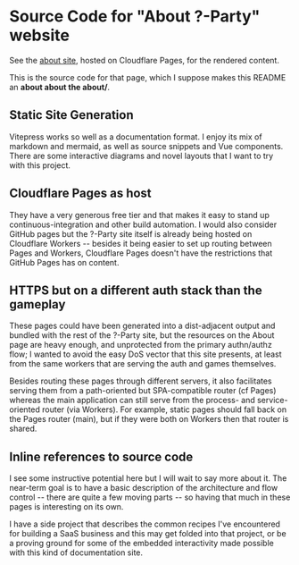 # Source Code for "About ?-Party" website

See the [about site](https://q-party.kevindamm.com/about), hosted on Cloudflare
Pages, for the rendered content.

This is the source code for that page, which I suppose makes this README
an **about about the about/**.

## Static Site Generation

Vitepress works so well as a documentation format.  I enjoy its mix of markdown
and mermaid, as well as source snippets and Vue components.  There are some
interactive diagrams and novel layouts that I want to try with this project.

## Cloudflare Pages as host

They have a very generous free tier and that makes it easy to stand up
continuous-integration and other build automation.  I would also consider
GitHub pages but the ?-Party site itself is already being hosted on Cloudflare
Workers -- besides it being easier to set up routing between Pages and Workers,
Cloudflare Pages doesn't have the restrictions that GitHub Pages has on content.

## HTTPS but on a different auth stack than the gameplay

These pages could have been generated into a dist-adjacent output and bundled
with the rest of the ?-Party site, but the resources on the About page are heavy
enough, and unprotected from the primary authn/authz flow;
I wanted to avoid the easy DoS vector that this site presents, at least from the
same workers that are serving the auth and games themselves.

Besides routing these pages through different servers, it also facilitates
serving them from a path-oriented but SPA-compatible router (cf Pages) whereas
the main application can still serve from the process- and service-oriented
router (via Workers).  For example, static pages should fall back on the Pages
router (main), but if they were both on Workers then that router is shared.

## Inline references to source code

I see some instructive potential here but I will wait to say more about it.
The near-term goal is to have a basic description of the architecture and flow
control -- there are quite a few moving parts --
so having that much in these pages is interesting on its own.

I have a side project that describes the common recipes I've encountered for
building a SaaS business and this may get folded into that project, or be a
proving ground for some of the embedded interactivity made possible with this
kind of documentation site.
